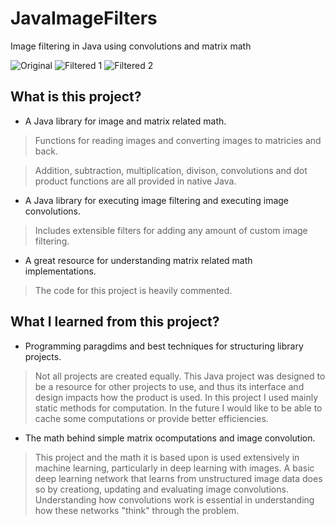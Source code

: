 # JavaImageFilters
Image filtering in Java using convolutions and matrix math

![Original](.C:\Users\Jacob\Desktop\Image_Matrix\nut.png)
![Filtered 1](.C:\Users\Jacob\Desktop\Image_Matrix\nut1.png)
![Filtered 2](.C:\Users\Jacob\Desktop\Image_Matrix\nut2.png)

## What is this project?
- A Java library for image and matrix related math.
> Functions for reading images and converting images to matricies and back.

> Addition, subtraction, multiplication, divison, convolutions and dot product functions are all provided in native Java.

- A Java library for executing image filtering and executing image convolutions.
> Includes extensible filters for adding any amount of custom image filtering.
- A great resource for understanding matrix related math implementations.
> The code for this project is heavily commented.

## What I learned from this project?
- Programming paragdims and best techniques for structuring library projects.
> Not all projects are created equally. This Java project was designed to be a resource for other projects to use, and thus its interface and design impacts how the product is used. In this project I used mainly static methods for computation. In the future I would like to be able to cache some computations or provide better efficiencies.
- The math behind simple matrix ocomputations and image convolution.
> This project and the math it is based upon is used extensively in machine learning, particularly in deep learning with images. A basic deep learning network that learns from unstructured image data does so by creationg, updating and evaluating image convolutions. Understanding how convolutions work is essential in understanding how these networks "think" through the problem.
